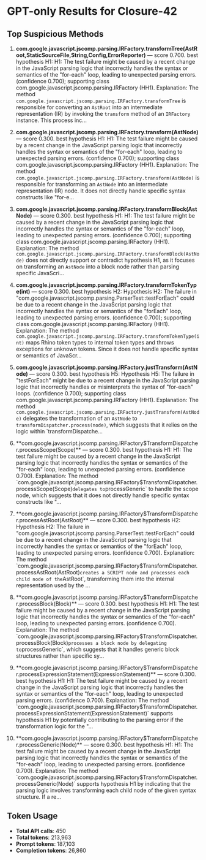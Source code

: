 # GPT-only Results for Closure-42

## Top Suspicious Methods

1. **com.google.javascript.jscomp.parsing.IRFactory.transformTree(AstRoot,StaticSourceFile,String,Config,ErrorReporter)** — score 0.700. best hypothesis H1: H1: The test failure might be caused by a recent change in the JavaScript parsing logic that incorrectly handles the syntax or semantics of the "for-each" loop, leading to unexpected parsing errors. (confidence 0.700); supporting class com.google.javascript.jscomp.parsing.IRFactory (HH1).
    Explanation: The method `com.google.javascript.jscomp.parsing.IRFactory.transformTree` is responsible for converting an `AstRoot` into an intermediate representation (IR) by invoking the `transform` method of an `IRFactory` instance. This process inc...

2. **com.google.javascript.jscomp.parsing.IRFactory.transform(AstNode)** — score 0.300. best hypothesis H1: H1: The test failure might be caused by a recent change in the JavaScript parsing logic that incorrectly handles the syntax or semantics of the "for-each" loop, leading to unexpected parsing errors. (confidence 0.700); supporting class com.google.javascript.jscomp.parsing.IRFactory (HH1).
    Explanation: The method `com.google.javascript.jscomp.parsing.IRFactory.transform(AstNode)` is responsible for transforming an `AstNode` into an intermediate representation (IR) node. It does not directly handle specific syntax constructs like "for-e...

3. **com.google.javascript.jscomp.parsing.IRFactory.transformBlock(AstNode)** — score 0.300. best hypothesis H1: H1: The test failure might be caused by a recent change in the JavaScript parsing logic that incorrectly handles the syntax or semantics of the "for-each" loop, leading to unexpected parsing errors. (confidence 0.700); supporting class com.google.javascript.jscomp.parsing.IRFactory (HH1).
    Explanation: The method `com.google.javascript.jscomp.parsing.IRFactory.transformBlock(AstNode)` does not directly support or contradict hypothesis H1, as it focuses on transforming an `AstNode` into a block node rather than parsing specific JavaScri...

4. **com.google.javascript.jscomp.parsing.IRFactory.transformTokenType(int)** — score 0.300. best hypothesis H2: Hypothesis H2: The failure in "com.google.javascript.jscomp.parsing.ParserTest::testForEach" could be due to a recent change in the JavaScript parsing logic that incorrectly handles the syntax or semantics of the "forEach" loop, leading to unexpected parsing errors. (confidence 0.700); supporting class com.google.javascript.jscomp.parsing.IRFactory (HH1).
    Explanation: The method `com.google.javascript.jscomp.parsing.IRFactory.transformTokenType(int)` maps Rhino token types to internal token types and throws exceptions for unknown tokens. Since it does not handle specific syntax or semantics of JavaScr...

5. **com.google.javascript.jscomp.parsing.IRFactory.justTransform(AstNode)** — score 0.300. best hypothesis H5: Hypothesis H5: The failure in "testForEach" might be due to a recent change in the JavaScript parsing logic that incorrectly handles or misinterprets the syntax of "for-each" loops. (confidence 0.700); supporting class com.google.javascript.jscomp.parsing.IRFactory (HH1).
    Explanation: The method `com.google.javascript.jscomp.parsing.IRFactory.justTransform(AstNode)` delegates the transformation of an `AstNode` to `transformDispatcher.process(node)`, which suggests that it relies on the logic within `transformDispatche...

6. **com.google.javascript.jscomp.parsing.IRFactory$TransformDispatcher.processScope(Scope)** — score 0.300. best hypothesis H1: H1: The test failure might be caused by a recent change in the JavaScript parsing logic that incorrectly handles the syntax or semantics of the "for-each" loop, leading to unexpected parsing errors. (confidence 0.700).
    Explanation: The method `com.google.javascript.jscomp.parsing.IRFactory$TransformDispatcher.processScope(Scope)` delegates to `processGeneric` to handle the scope node, which suggests that it does not directly handle specific syntax constructs like "...

7. **com.google.javascript.jscomp.parsing.IRFactory$TransformDispatcher.processAstRoot(AstRoot)** — score 0.300. best hypothesis H2: Hypothesis H2: The failure in "com.google.javascript.jscomp.parsing.ParserTest::testForEach" could be due to a recent change in the JavaScript parsing logic that incorrectly handles the syntax or semantics of the "forEach" loop, leading to unexpected parsing errors. (confidence 0.700).
    Explanation: The method `com.google.javascript.jscomp.parsing.IRFactory$TransformDispatcher.processAstRoot(AstRoot)` creates a SCRIPT node and processes each child node of the `AstRoot`, transforming them into the internal representation used by the ...

8. **com.google.javascript.jscomp.parsing.IRFactory$TransformDispatcher.processBlock(Block)** — score 0.300. best hypothesis H1: H1: The test failure might be caused by a recent change in the JavaScript parsing logic that incorrectly handles the syntax or semantics of the "for-each" loop, leading to unexpected parsing errors. (confidence 0.700).
    Explanation: The method `com.google.javascript.jscomp.parsing.IRFactory$TransformDispatcher.processBlock(Block)` processes a block node by delegating to `processGeneric`, which suggests that it handles generic block structures rather than specific sy...

9. **com.google.javascript.jscomp.parsing.IRFactory$TransformDispatcher.processExpressionStatement(ExpressionStatement)** — score 0.300. best hypothesis H1: H1: The test failure might be caused by a recent change in the JavaScript parsing logic that incorrectly handles the syntax or semantics of the "for-each" loop, leading to unexpected parsing errors. (confidence 0.700).
    Explanation: The method `com.google.javascript.jscomp.parsing.IRFactory$TransformDispatcher.processExpressionStatement(ExpressionStatement)` supports hypothesis H1 by potentially contributing to the parsing error if the transformation logic for the "...

10. **com.google.javascript.jscomp.parsing.IRFactory$TransformDispatcher.processGeneric(Node)** — score 0.300. best hypothesis H1: H1: The test failure might be caused by a recent change in the JavaScript parsing logic that incorrectly handles the syntax or semantics of the "for-each" loop, leading to unexpected parsing errors. (confidence 0.700).
    Explanation: The method `com.google.javascript.jscomp.parsing.IRFactory$TransformDispatcher.processGeneric(Node)` supports hypothesis H1 by indicating that the parsing logic involves transforming each child node of the given syntax structure. If a re...


## Token Usage

- **Total API calls**: 450
- **Total tokens**: 213,963
- **Prompt tokens**: 187,103
- **Completion tokens**: 26,860
